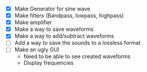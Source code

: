 - [x] Make Generator for sine wave
- [x] Make filters (Bandpass, lowpass, highpass)
- [x] Make amplifier
- [x] Make a way to save waveforms
- [x] Make a way to add/subtract waveforms
- [ ] Add a way to save the sounds to a lossless format
- [ ] Make an ugly GUI
	- Need to be able to see created waveforms
	- Display frequencies
